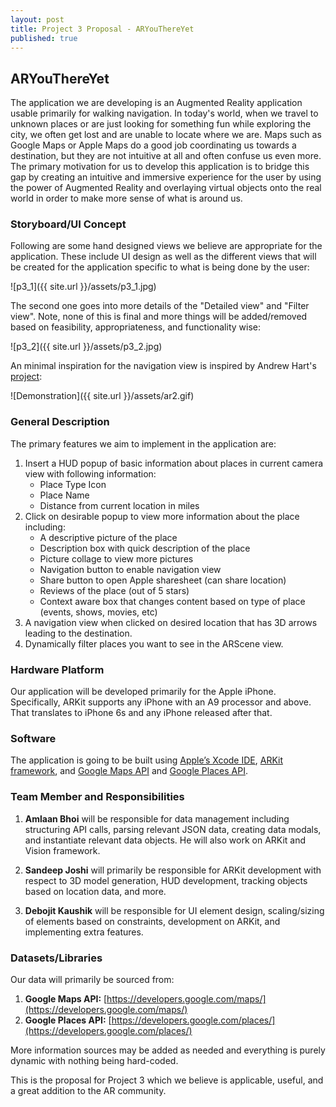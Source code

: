 ```yaml
---
layout: post
title: Project 3 Proposal - ARYouThereYet
published: true
---
```

## ARYouThereYet

The application we are developing is an Augmented Reality application usable primarily for walking navigation. In today's world, when we travel to unknown places or are just looking for something fun while exploring the city, we often get lost and are unable to locate where we are. Maps such as Google Maps or Apple Maps do a good job coordinating us towards a destination, but they are not intuitive at all and often confuse us even more. The primary motivation for us to develop this application is to bridge this gap by creating an intuitive and immersive experience for the user by using the power of Augmented Reality and overlaying virtual objects onto the real world in order to make more sense of what is around us.

### Storyboard/UI Concept

Following are some hand designed views we believe are appropriate for the application. These include UI design as well as the different views that will be created for the application specific to what is being done by the user:

![p3_1]({{ site.url }}/assets/p3_1.jpg)

The second one goes into more details of the "Detailed view" and "Filter view". Note, none of this is final and more things will be added/removed based on feasibility, appropriateness, and functionality wise:

![p3_2]({{ site.url }}/assets/p3_2.jpg)

An minimal inspiration for the navigation view is inspired by Andrew Hart's [project](https://github.com/ProjectDent):

![Demonstration]({{ site.url }}/assets/ar2.gif)

### General Description

The primary features we aim to implement in the application are:

1. Insert a HUD popup of basic information about places in current camera view with following information:
	- Place Type Icon
    - Place Name
    - Distance from current location in miles
2. Click on desirable popup to view more information about the place including:
	- A descriptive picture of the place
    - Description box with quick description of the place
    - Picture collage to view more pictures
    - Navigation button to enable navigation view
    - Share button to open Apple sharesheet (can share location)
    - Reviews of the place (out of 5 stars)
    - Context aware box that changes content based on type of place (events, shows, movies, etc)
3. A navigation view when clicked on desired location that has 3D arrows leading to the destination.
4. Dynamically filter places you want to see in the ARScene view.

### Hardware Platform

Our application will be developed primarily for the Apple iPhone. Specifically, ARKit supports any iPhone with an A9 processor and above. That translates to iPhone 6s and any iPhone released after that.

### Software

The application is going to be built using [Apple’s Xcode IDE](https://developer.apple.com/xcode/), [ARKit framework](https://developer.apple.com/documentation/arkit), and [Google Maps API](https://developers.google.com/maps/) and [Google Places API](https://developers.google.com/places/).

### Team Member and Responsibilities

1. **Amlaan Bhoi** will be responsible for data management including structuring API calls, parsing relevant JSON data, creating data modals, and instantiate relevant data objects. He will also work on ARKit and Vision framework.

2. **Sandeep Joshi** will primarily be responsible for ARKit development with respect to 3D model generation, HUD development, tracking objects based on location data, and more.

3. **Debojit Kaushik** will be responsible for UI element design, scaling/sizing of elements based on constraints, development on ARKit, and implementing extra features.

### Datasets/Libraries

Our data will primarily be sourced from:

1. **Google Maps API:** [https://developers.google.com/maps/](https://developers.google.com/maps/)
2. **Google Places API:** [https://developers.google.com/places/](https://developers.google.com/places/)

More information sources may be added as needed and everything is purely dynamic with nothing being hard-coded.

This is the proposal for Project 3 which we believe is applicable, useful, and a great addition to the AR community.


